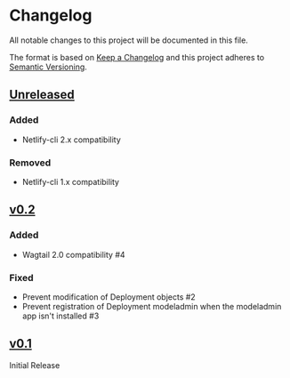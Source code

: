 # Changelog

All notable changes to this project will be documented in this file.

The format is based on [Keep a Changelog](http://keepachangelog.com/en/1.0.0/)
and this project adheres to [Semantic Versioning](http://semver.org/spec/v2.0.0.html).


## [Unreleased](https://github.com/tomdyson/wagtail-netlify/compare/v0.2...HEAD)

### Added

- Netlify-cli 2.x compatibility

### Removed

- Netlify-cli 1.x compatibility

## [v0.2](https://github.com/tomdyson/wagtail-netlify/compare/v0.1...v0.2)

### Added

- Wagtail 2.0 compatibility #4

### Fixed

- Prevent modification of Deployment objects #2
- Prevent registration of Deployment modeladmin when the modeladmin app isn't installed #3

## [v0.1](https://github.com/tomdyson/wagtail-netlify/compare/f8f45701f43e28e238fc64aceea07dd1900343fc...v0.1)

Initial Release
